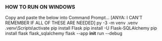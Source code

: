 ### HOW TO RUN ON WINDOWS ###
Copy and paste the below into Command Prompt... [ANYA: I CAN'T REMEMBER IF ALL OF THESE ARE NEEDED]
py -3 -m venv .venv
.venv\Scripts\activate
pip install Flask
pip install -U Flask-SQLAlchemy
pip install flask flask_sqlalchemy
flask --app __init__ run --debug